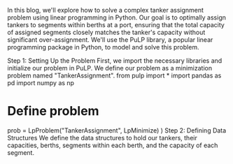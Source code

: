 In this blog, we'll explore how to solve a complex tanker assignment problem using linear programming in Python. Our goal is to optimally assign tankers to segments within berths at a port, ensuring that the total capacity of assigned segments closely matches the tanker's capacity without significant over-assignment. We'll use the PuLP library, a popular linear programming package in Python, to model and solve this problem.

Step 1: Setting Up the Problem
First, we import the necessary libraries and initialize our problem in PuLP. We define our problem as a minimization problem named "TankerAssignment".
from pulp import *
import pandas as pd
import numpy as np

# Define problem
prob = LpProblem("TankerAssignment", LpMinimize)
)
Step 2: Defining Data Structures
We define the data structures to hold our tankers, their capacities, berths, segments within each berth, and the capacity of each segment.
